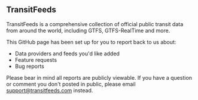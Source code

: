 TransitFeeds
------------

TransitFeeds is a comprehensive collection of official public transit data from around the world, including GTFS, GTFS-RealTime and more.

This GitHub page has been set up for you to report back to us about:

* Data providers and feeds you'd like added
* Feature requests
* Bug reports

Please bear in mind all reports are publicly viewable. If you have a question or comment you don't posted in public, please email support@transitfeeds.com instead.
